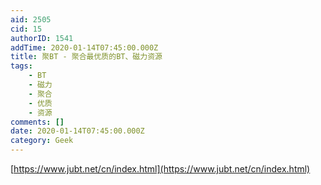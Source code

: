 ```yaml
---
aid: 2505
cid: 15
authorID: 1541
addTime: 2020-01-14T07:45:00.000Z
title: 聚BT - 聚合最优质的BT、磁力资源
tags:
    - BT
    - 磁力
    - 聚合
    - 优质
    - 资源
comments: []
date: 2020-01-14T07:45:00.000Z
category: Geek
---
```


[https://www.jubt.net/cn/index.html](https://www.jubt.net/cn/index.html)
